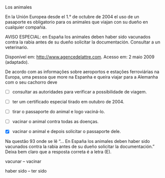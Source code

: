 

Los animales

En la Unión Europea desde el 1.° de octubre de 2004 el uso de un pasaporte es obligatorio para os animales que viajan con su dueño en cualquier compañia.

AVISO ESPECIAL: en España los animales deben haber sido vacunados contra la rabia antes de su dueño solicitar la documentación. Consultar a un veterinario.

Disponível em: http://www.agencedelattre.com. Acesso em: 2 maio 2009 (adaptado).

De acordo com as informações sobre aeroportos e estações ferroviárias na Europa, uma pessoa que more na Espanha e queira viajar para a Alemanha com o seu cachorro deve



- [ ] consultar as autoridades para verificar a possibilidade de viagem.
- [ ] ter um certificado especial tirado em outubro de 2004.
- [ ] tirar o passaporte do animal e logo vaciná-lo.
- [ ] vacinar o animal contra todas as doenças.
- [x] vacinar o animal e depois solicitar o passaporte dele.


Na questão 93 onde se lê “… En España los animales deben haber sido vacunados contra la rabia antes de su dueño solicitar la documentación.” Deixa bem claro que a resposta correta é a letra (E).

vacunar – vacinar

haber sido – ter sido
